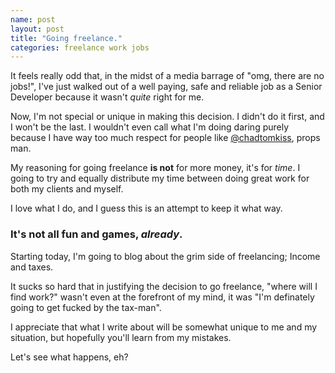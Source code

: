 ```yaml
---
name: post
layout: post
title: "Going freelance."
categories: freelance work jobs
---
```


It feels really odd that, in the midst of a media barrage of "omg, there are no jobs!",
I've just walked out of a well paying, safe and reliable job as a Senior Developer because
it wasn't _quite_ right for me.

Now, I'm not special or unique in making this decision. I didn't do it first, and I
won't be the last. I wouldn't even call what I'm doing daring purely because I have way
too much respect for people like [@chadtomkiss](https://twitter.com/chadtomkiss), props man.

My reasoning for going freelance **is not** for more money, it's for _time_. I going
to try and equally distribute my time between doing great work for both my clients and myself.

I love what I do, and I guess this is an attempt to keep it what way.

### It's not all fun and games, _already_.

Starting today, I'm going to blog about the grim side of freelancing; Income and taxes.

It sucks so hard that in justifying the decision to go freelance, "where will I find work?"
wasn't even at the forefront of my mind, it was "I'm definately going to get fucked by the tax-man".

I appreciate that what I write about will be somewhat unique to me and
my situation, but hopefully you'll learn from my mistakes.

Let's see what happens, eh?
